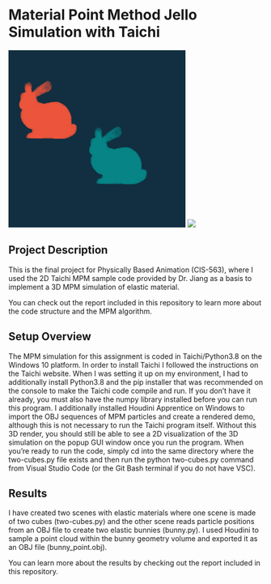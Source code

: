 # Material Point Method Jello Simulation with Taichi

<a name="description"/> 

<img src="gifs/bunny_taichi.gif" width = 350> <img src="gifs/bunny_houdini2.gif" width = 350>

## Project Description

This is the final project for Physically Based Animation (CIS-563), where I used the 2D Taichi MPM sample code provided by Dr. Jiang as a basis to implement a 3D MPM simulation of
elastic material.

You can check out the report included in this repository to learn more about the code structure and the MPM algorithm.

<a name="overview"/>

## Setup Overview

The MPM simulation for this assignment is coded in Taichi/Python3.8 on the Windows 10 platform. In order to install Taichi I followed the instructions on the Taichi website. When I was setting it up on my environment, I had to additionally install Python3.8 and the pip installer that was recommended on the console to make the Taichi code compile and run. If you don’t have it already, you must also have the numpy library installed before you can run this program. I additionally installed Houdini Apprentice on Windows to import the OBJ sequences of MPM particles and create a rendered demo, although this is not necessary to run the Taichi program itself. Without this 3D render, you should still be able to see a 2D visualization of the 3D simulation on the popup GUI window once you run the program. When you’re ready to run the code, simply cd into the same directory where the two-cubes.py file exists and then run the python two-cubes.py command from Visual Studio Code (or the Git Bash terminal if you do not have VSC).

<a name="results"/>

## Results

I have created two scenes with elastic materials where one scene is made of two cubes (two-cubes.py) and the other scene reads particle positions from an OBJ file to create two elastic bunnies (bunny.py). I used Houdini to sample a point cloud within the bunny geometry volume and exported it as an OBJ file (bunny_point.obj).

You can learn more about the results by checking out the report included in this repository.
